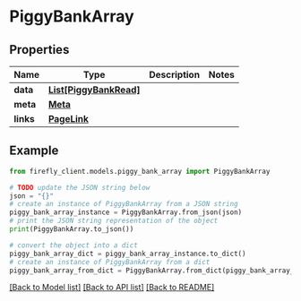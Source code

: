 # PiggyBankArray


## Properties

Name | Type | Description | Notes
------------ | ------------- | ------------- | -------------
**data** | [**List[PiggyBankRead]**](PiggyBankRead.md) |  | 
**meta** | [**Meta**](Meta.md) |  | 
**links** | [**PageLink**](PageLink.md) |  | 

## Example

```python
from firefly_client.models.piggy_bank_array import PiggyBankArray

# TODO update the JSON string below
json = "{}"
# create an instance of PiggyBankArray from a JSON string
piggy_bank_array_instance = PiggyBankArray.from_json(json)
# print the JSON string representation of the object
print(PiggyBankArray.to_json())

# convert the object into a dict
piggy_bank_array_dict = piggy_bank_array_instance.to_dict()
# create an instance of PiggyBankArray from a dict
piggy_bank_array_from_dict = PiggyBankArray.from_dict(piggy_bank_array_dict)
```
[[Back to Model list]](../README.md#documentation-for-models) [[Back to API list]](../README.md#documentation-for-api-endpoints) [[Back to README]](../README.md)


